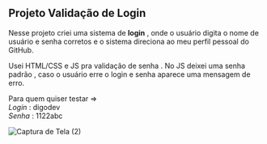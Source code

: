 ## Projeto Validação de Login

Nesse projeto criei uma sistema de **login** , onde o usuário digita o nome de usuário e senha corretos e o sistema direciona ao meu perfil pessoal do GitHub.

Usei HTML/CSS e JS pra validação de senha . No JS deixei uma senha padrão , caso o usuário erre o login e senha aparece uma mensagem de erro.

Para quem quiser testar => <br>
_Login_ : digodev <br>
_Senha_ : 1122abc



![Captura de Tela (2)](https://user-images.githubusercontent.com/101463566/210452150-9f9ebf78-3aec-4012-8d95-f0256581c1e5.png)
